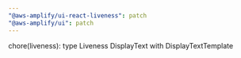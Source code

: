 ```yaml
---
"@aws-amplify/ui-react-liveness": patch
"@aws-amplify/ui": patch
---
```


chore(liveness): type Liveness DisplayText with DisplayTextTemplate
